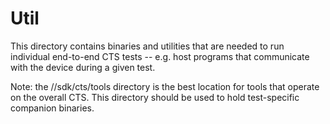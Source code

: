 # Util

This directory contains binaries and utilities that are needed to run individual
end-to-end CTS tests -- e.g. host programs that communicate with the device
during a given test.

Note: the //sdk/cts/tools directory is the best location for tools that operate
on the overall CTS. This directory should be used to hold test-specific
companion binaries.
